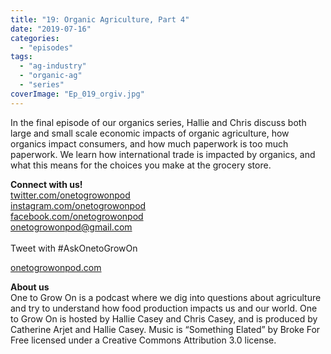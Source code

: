 ```yaml
---
title: "19: Organic Agriculture, Part 4"
date: "2019-07-16"
categories: 
  - "episodes"
tags: 
  - "ag-industry"
  - "organic-ag"
  - "series"
coverImage: "Ep_019_orgiv.jpg"
---
```


In the final episode of our organics series, Hallie and Chris discuss both large and small scale economic impacts of organic agriculture, how organics impact consumers, and how much paperwork is too much paperwork. We learn how international trade is impacted by organics, and what this means for the choices you make at the grocery store.

**Connect with us!**  
[twitter.com/onetogrowonpod](http://twitter.com/onetogrowonpod)  
[instagram.com/onetogrowonpod  
](http://instagram.com/onetogrowonpod)[facebook.com/onetogrowonpod  
](http://facebook.com/onetogrowonpod)[onetogrowonpod@gmail.com  
](mailto:onetogrowonpod@gmail.com)  
Tweet with #AskOnetoGrowOn  
  
[onetogrowonpod.com](http://onetogrowonpod.com/)

**About us**  
One to Grow On is a podcast where we dig into questions about agriculture and try to understand how food production impacts us and our world. One to Grow On is hosted by Hallie Casey and Chris Casey, and is produced by Catherine Arjet and Hallie Casey. Music is “Something Elated” by Broke For Free licensed under a Creative Commons Attribution 3.0 license.
